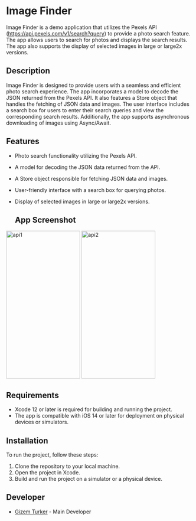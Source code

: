 # Image Finder

Image Finder is a demo application that utilizes the Pexels API (https://api.pexels.com/v1/search?query) to provide a photo search feature. The app allows users to search for photos and displays the search results. The app also supports the display of selected images in large or large2x versions.

## Description

Image Finder is designed to provide users with a seamless and efficient photo search experience. The app incorporates a model to decode the JSON returned from the Pexels API. It also features a Store object that handles the fetching of JSON data and images. The user interface includes a search box for users to enter their search queries and view the corresponding search results. Additionally, the app supports asynchronous downloading of images using Async/Await.

## Features

- Photo search functionality utilizing the Pexels API.
- A model for decoding the JSON data returned from the API.
- A Store object responsible for fetching JSON data and images.
- User-friendly interface with a search box for querying photos.
- Display of selected images in large or large2x versions.

  ## App Screenshot

<div class="image-container">
  <img src="https://github.com/gizemturker/swiftui-notes/assets/17044304/4c080b75-79b4-4588-91a5-e9b7103000b3" width="200" height="400" alt="api1" class="image" />
  <img src="https://github.com/gizemturker/swiftui-notes/assets/17044304/03f6672b-e206-4189-a368-83f42f733ed2" width="200" height="400" alt="api2" class="image" />
</div>

## Requirements

- Xcode 12 or later is required for building and running the project.
- The app is compatible with iOS 14 or later for deployment on physical devices or simulators.

## Installation

To run the project, follow these steps:

1. Clone the repository to your local machine.
2. Open the project in Xcode.
3. Build and run the project on a simulator or a physical device.

## Developer

- [Gizem Turker](https://github.com/gizemturker) - Main Developer

